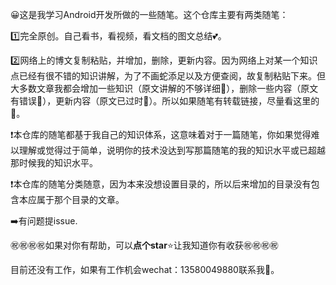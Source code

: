 :grinning:这是我学习Android开发所做的一些随笔。这个仓库主要有两类随笔：

:one:完全原创。自己看书，看视频，看文档的图文总结:two_hearts:。

:two:网络上的博文复制粘贴，并增加，删除，更新内容。因为网络上对某一个知识点已经有很不错的知识讲解，为了不画蛇添足以及方便查阅，故复制粘贴下来。但大多数文章我都会增加一些知识（原文讲解的不够详细:no_good:），删除一些内容（原文有错误:no_good:），更新内容（原文已过时:no_good:）。所以如果随笔有转载链接，尽量看这里的:couple_with_heart:。

:heavy_exclamation_mark:本仓库的随笔都基于我自己的知识体系，这意味着对于一篇随笔，你如果觉得难以理解或觉得过于简单，说明你的技术没达到写那篇随笔的我的知识水平或已超越那时候我的知识水平。

:heavy_exclamation_mark:本仓库的随笔分类随意，因为本来没想设置目录的，所以后来增加的目录没有包含本应属于那个目录的文章。

:arrow_right:有问题提issue.

:congratulations::congratulations::congratulations::congratulations:如果对你有帮助，可以**点个star**:star:让我知道你有收获:congratulations::congratulations::congratulations::congratulations:

目前还没有工作，如果有工作机会wechat：13580049880联系我:eyes:。



